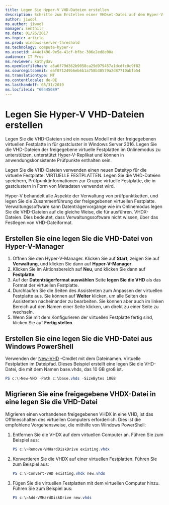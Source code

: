 ```yaml
---
title: Legen Sie Hyper-V VHD-Dateien erstellen
description: Schritte zum Erstellen einer VHDset-Datei auf dem Hyper-V-2016
author: jiwool
ms.author: jiwool
manager: senthilr
ms.date: 01/26/2017
ms.topic: article
ms.prod: windows-server-threshold
ms.technology: compute-hyper-v
ms.assetid: 444e1496-9e5a-41cf-bfbc-306e2ed8e00a
audience: IT Pros
ms.reviewer: kathydav
ms.openlocfilehash: a5a6f79d362b9058ca29d979457a1dcdfc0c9f82
ms.sourcegitcommit: eaf071249b6eb6b1a758b38579a2d87710abfb54
ms.translationtype: MT
ms.contentlocale: de-DE
ms.lasthandoff: 05/31/2019
ms.locfileid: "66445689"
---
```

# <a name="create-hyper-v-vhd-set-files"></a>Legen Sie Hyper-V VHD-Dateien erstellen
Legen Sie die VHD-Dateien sind ein neues Modell mit der freigegebenen virtuellen Festplatte in für gastcluster in Windows Server 2016. Legen Sie die VHD-Dateien der freigegebene virtuelle Festplatten im Onlinemodus zu unterstützen, unterstützt Hyper-V-Replikat und können in anwendungskonsistente Prüfpunkte enthalten sein. 

Legen Sie die VHD-Dateien verwenden einen neuen Dateityp für die virtuelle Festplatte. VIRTUELLE FESTPLATTEN. Legen Sie die VHD-Dateien speichern, Prüfpunktinformationen zur Gruppe virtuelle Festplatte, die in gastclustern in Form von Metadaten verwendet wird.

Hyper-V behandelt alle Aspekte der Verwaltung von prüfpunktketten, und legen Sie die Zusammenführung der freigegebenen virtuellen Festplatte. Verwaltungssoftware kann Datenträgervorgänge wie im Onlinemodus legen Sie die VHD-Dateien auf die gleiche Weise, die für ausführen. VHDX-Dateien. Dies bedeutet, dass Verwaltungssoftware nicht wissen, über das Festlegen von VHD-Dateiformat.

## <a name="create-a-vhd-set-file-from-hyper-v-manager"></a>Erstellen Sie eine legen Sie die VHD-Datei von Hyper-V-Manager

1.  Öffnen Sie den Hyper-V-Manager. Klicken Sie auf **Start**, zeigen Sie auf **Verwaltung**, und klicken Sie dann auf **Hyper-V-Manager**.
2.  Klicken Sie im Aktionsbereich auf **Neu**, und klicken Sie dann auf **Festplatte**.
3.  Auf der **Datenträgerformat auswählen** Seite **legen Sie die VHD** als das Format der virtuellen Festplatte.
4.  Durchlaufen Sie die Seiten des Assistenten zum Anpassen der virtuellen Festplatte aus. Sie können auf **Weiter** klicken, um alle Seiten des Assistenten nacheinander zu bearbeiten. Sie können aber auch im linken Bereich auf den Namen einer Seite klicken, um direkt zu einer Seite zu wechseln.
5.  Wenn Sie mit dem Konfigurieren der virtuellen Festplatte fertig sind, klicken Sie auf **Fertig stellen**.

## <a name="create-a-vhd-set-file-from-windows-powershell"></a>Erstellen Sie eine legen Sie die VHD-Datei aus Windows PowerShell

Verwenden der [New-VHD](https://technet.microsoft.com/library/hh848503.aspx) -Cmdlet mit dem Dateinamen. Virtuelle Festplatten im Dateipfad. Dieses Beispiel erstellt eine legen Sie die VHD-Datei, die mit dem Namen base.vhds, das 10 GB groß ist.

``` PowerShell
PS c:\>New-VHD -Path c:\base.vhds -SizeBytes 10GB
```

## <a name="migrate-a-shared-vhdx-file-to-a-vhd-set-file"></a>Migrieren Sie eine freigegebene VHDX-Datei in eine legen Sie die VHD-Datei

Migrieren einen vorhandenen freigegebenen VHDX in eine VHD, ist das Offlineschalten des virtuellen Computers erforderlich. Dies ist die empfohlene Vorgehensweise, die mithilfe von Windows PowerShell:

1. Entfernen Sie die VHDX auf dem virtuellen Computer an. Führen Sie zum Beispiel aus: 
   ``` PowerShell
   PS c:\>Remove-VMHardDiskDrive existing.vhdx
   ```
  
2. Konvertieren Sie die VHDX auf einer virtuellen Festplatten. Führen Sie zum Beispiel aus:
   ``` PowerShell
   PS c:\>Convert-VHD existing.vhdx new.vhds
   ```
  
3. Fügen Sie die virtuellen Festplatten mit dem virtuellen Computer hinzu. Führen Sie zum Beispiel aus:
   ``` PowerShell
   PS c:\>Add-VMHardDiskDrive new.vhds
   ```
  



